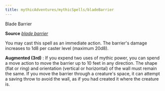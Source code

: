 ```yaml
---
title: mythicAdventures/mythicSpells/bladeBarrier
---
```

Blade Barrier

**Source** [_blade barrier_](spells/bladeBarrier#_blade-barrier)

You may cast this spell as an immediate action. The barrier's damage increases to 1d8 per caster level (maximum 20d8).

**Augmented (3rd)** : If you expend two uses of mythic power, you can spend a move action to move the barrier up to 10 feet in any direction. The shape (flat or ring) and orientation (vertical or horizontal) of the wall must remain the same. If you move the barrier through a creature's space, it can attempt a saving throw to avoid the wall, as if you had created it where the creature is.

